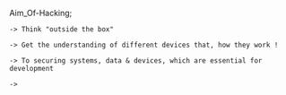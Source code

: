 
Aim_Of-Hacking;

    -> Think "outside the box" 

    -> Get the understanding of different devices that, how they work !

    -> To securing systems, data & devices, which are essential for development 

    -> 


